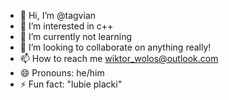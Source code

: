 - 👋 Hi, I’m @tagvian
- 👀 I’m interested in c++
- 🌱 I’m currently not learning 
- 💞️ I’m looking to collaborate on anything really!
- 📫 How to reach me wiktor_wolos@outlook.com 
- 😄 Pronouns: he/him
- ⚡ Fun fact: "lubie placki"

<!---
tagvian/tagvian is a ✨ special ✨ repository because its `README.md` (this file) appears on your GitHub profile.
You can click the Preview link to take a look at your changes.
--->
